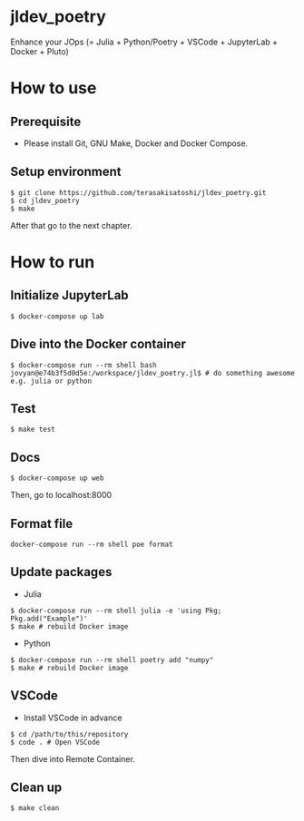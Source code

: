 # jldev_poetry

Enhance your JOps (= Julia + Python/Poetry + VSCode + JupyterLab + Docker + Pluto)

# How to use

## Prerequisite

- Please install Git, GNU Make, Docker and Docker Compose.

## Setup environment

```console
$ git clone https://github.com/terasakisatoshi/jldev_poetry.git
$ cd jldev_poetry
$ make
```

After that go to the next chapter.

# How to run

## Initialize JupyterLab

```console
$ docker-compose up lab
```

## Dive into the Docker container

```console
$ docker-compose run --rm shell bash
jovyan@e74b3f5d0d5e:/workspace/jldev_poetry.jl$ # do something awesome e.g. julia or python
```

## Test

```console
$ make test
```

## Docs

```console
$ docker-compose up web
```

Then, go to localhost:8000

## Format file

```console
docker-compose run --rm shell poe format
```

## Update packages

- Julia

```console
$ docker-compose run --rm shell julia -e 'using Pkg; Pkg.add("Example")'
$ make # rebuild Docker image
```

- Python

```console
$ docker-compose run --rm shell poetry add "numpy"
$ make # rebuild Docker image
```

## VSCode

- Install VSCode in advance

```console
$ cd /path/to/this/repository
$ code . # Open VSCode
```

Then dive into Remote Container.

## Clean up

```console
$ make clean
```